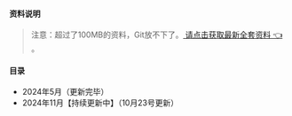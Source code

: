 #### 资料说明
> 注意：超过了100MB的资料，Git放不下了。[ 请点击获取最新全套资料 👈  ](https://91ke.cn/)。 

#### 目录
-  2024年5月（更新完毕）
-  2024年11月【持续更新中】（10月23号更新）

